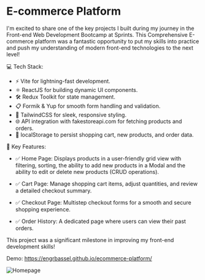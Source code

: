 # E-commerce Platform

I'm excited to share one of the key projects I built during my journey in the Front-end Web Development Bootcamp at Sprints. This Comprehensive E-commerce platform was a fantastic opportunity to put my skills into practice and push my understanding of modern front-end technologies to the next level!

💻 Tech Stack:
- ⚡ Vite for lightning-fast development.
- ⚛️ ReactJS for building dynamic UI components.
- 🛠️ Redux Toolkit for state management.
- 📋 Formik & Yup for smooth form handling and validation.
- 🎨 TailwindCSS for sleek, responsive styling.
- 🌐 API integration with fakestoreapi.com for fetching products and orders.
- 🛒 localStorage to persist shopping cart, new products, and order data.

🌟 Key Features:
- ✅ Home Page: Displays products in a user-friendly grid view with filtering, sorting, the ability to add new products in a Modal and the ability to edit or delete new products (CRUD operations).

- ✅ Cart Page: Manage shopping cart items, adjust quantities, and review a detailed checkout summary.

- ✅ Checkout Page: Multistep checkout forms for a smooth and secure shopping experience.

- ✅ Order History: A dedicated page where users can view their past orders.

This project was a significant milestone in improving my front-end development skills!

Demo: https://engrbassel.github.io/ecommerce-platform/

![Homepage](https://github.com/user-attachments/assets/12a48b92-2373-4a82-b1fd-b6209355e10f)

